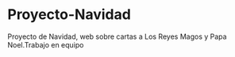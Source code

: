 # Proyecto-Navidad
Proyecto de Navidad, web sobre cartas  a Los Reyes Magos y Papa Noel.Trabajo en equipo
